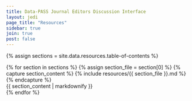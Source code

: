 ```yaml
---
title: Data-PASS Journal Editors Discussion Interface
layout: jedi
page_title: "Resources"
sidebar: true
join: true
post: false
---
```


{% assign sections = site.data.resources.table-of-contents %}

<div id="contentWrapper">
{% for section in sections %}
{% assign section_file = section[0] %}
{% capture section_content %}
{% include resources/{{ section_file }}.md %}
{% endcapture %}
<div id="{{ section_file }}">
{{ section_content | markdownify }}
</div>
{% endfor %}
</div>